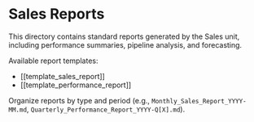 # Sales Reports

This directory contains standard reports generated by the Sales unit, including performance summaries, pipeline analysis, and forecasting.

Available report templates:
- [[template_sales_report]]
- [[template_performance_report]]

Organize reports by type and period (e.g., `Monthly_Sales_Report_YYYY-MM.md`, `Quarterly_Performance_Report_YYYY-Q[X].md`). 